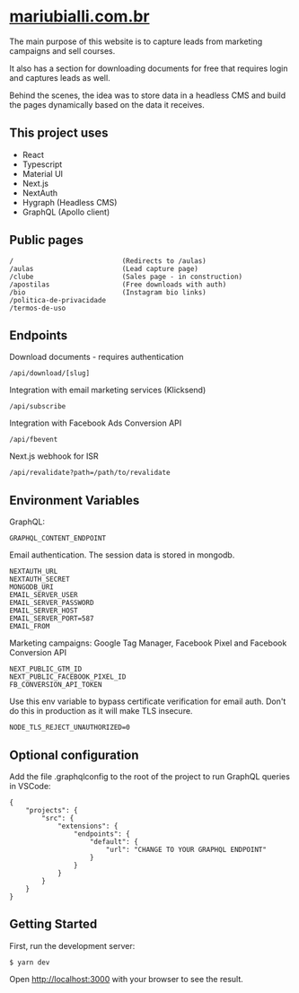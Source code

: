 # [mariubialli.com.br](https://mariubialli.com.br)

The main purpose of this website is to capture leads from marketing campaigns and sell courses.

It also has a section for downloading documents for free that requires login and captures leads as well.

Behind the scenes, the idea was to store data in a headless CMS and build the pages dynamically based on the data it receives.

## This project uses

- React
- Typescript
- Material UI
- Next.js
- NextAuth
- Hygraph (Headless CMS)
- GraphQL (Apollo client)

## Public pages

```
/                           (Redirects to /aulas)
/aulas                      (Lead capture page)
/clube                      (Sales page - in construction)
/apostilas                  (Free downloads with auth)
/bio                        (Instagram bio links)
/politica-de-privacidade
/termos-de-uso
```

## Endpoints

Download documents - requires authentication

```
/api/download/[slug]
```

Integration with email marketing services (Klicksend)

```
/api/subscribe
```

Integration with Facebook Ads Conversion API

```
/api/fbevent
```

Next.js webhook for ISR

```
/api/revalidate?path=/path/to/revalidate
```

## Environment Variables

GraphQL:

```
GRAPHQL_CONTENT_ENDPOINT
```

Email authentication. The session data is stored in mongodb.

```
NEXTAUTH_URL
NEXTAUTH_SECRET
MONGODB_URI
EMAIL_SERVER_USER
EMAIL_SERVER_PASSWORD
EMAIL_SERVER_HOST
EMAIL_SERVER_PORT=587
EMAIL_FROM
```

Marketing campaigns: Google Tag Manager, Facebook Pixel and Facebook Conversion API

```
NEXT_PUBLIC_GTM_ID
NEXT_PUBLIC_FACEBOOK_PIXEL_ID
FB_CONVERSION_API_TOKEN
```

Use this env variable to bypass certificate verification for email auth.
Don't do this in production as it will make TLS insecure.

```
NODE_TLS_REJECT_UNAUTHORIZED=0
```

## Optional configuration

Add the file .graphqlconfig to the root of the project to run GraphQL queries in VSCode:

```
{
    "projects": {
        "src": {
            "extensions": {
                "endpoints": {
                    "default": {
                        "url": "CHANGE TO YOUR GRAPHQL ENDPOINT"
                    }
                }
            }
        }
    }
}
```

## Getting Started

First, run the development server:

```
$ yarn dev
```

Open [http://localhost:3000](http://localhost:3000) with your browser to see the result.
